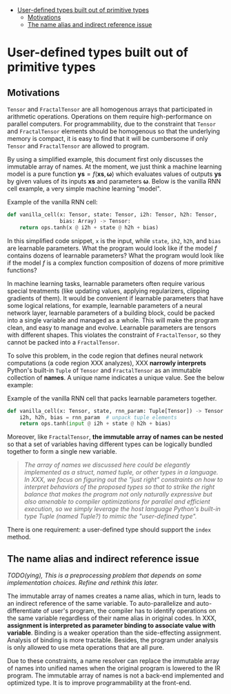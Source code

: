 <!-- vscode-markdown-toc -->

- [User-defined types built out of primitive types](#user-defined-types-built-out-of-primitive-types)
  - [Motivations](#motivations)
  - [The name alias and indirect reference issue](#the-name-alias-and-indirect-reference-issue)

<!-- vscode-markdown-toc-config
	numbering=true
	autoSave=true
	/vscode-markdown-toc-config -->
<!-- /vscode-markdown-toc -->

# User-defined types built out of primitive types

## Motivations

`Tensor` and `FractalTensor` are all homogenous arrays that participated in arithmetic operations. Operations on them require high-performance on parallel computers. For programmability, due to the constraint that `Tensor` and `FractalTensor` elements should be homogenous so that the underlying memory is compact, it is easy to find that it will be cumbersome if only `Tensor` and `FractalTensor` are allowed to program.

By using a simplified example, this document first only discusses the immutable array of names. At the moment, we just think a machine learning model is a pure function $\mathbf{ys} = f (\mathbf{xs}, \mathbf{\omega})$ which evaluates values of outputs $\mathbf{ys}$ by given values of its inputs $\mathbf{xs}$ and parameters $\mathbf{\omega}$. Below is the vanilla RNN cell example, a very simple machine learning "model".

Example of the vanilla RNN cell:

```python
def vanilla_cell(x: Tensor, state: Tensor, i2h: Tensor, h2h: Tensor,
                 bias: Array) -> Tensor:
    return ops.tanh(x @ i2h + state @ h2h + bias)
```

In this simplified code snippet, `x` is the input, while `state`, `ih2`, `h2h`, and `bias` are learnable parameters. What the program would look like if the model $f$ contains dozens of learnable parameters? What the program would look like if the model $f$ is a complex function composition of dozens of more primitive functions?

In machine learning tasks, learnable parameters often require various special treatments (like updating values, applying regularizers, clipping gradients of them). It would be convenient if learnable parameters that have some logical relations, for example, learnable parameters of a neural network layer, learnable parameters of a building block, could be packed into a single variable and managed as a whole. This will make the program clean, and easy to manage and evolve. Learnable parameters are tensors with different shapes. This violates the constraint of `FractalTensor`, so they cannot be packed into a `FractalTensor`.

To solve this problem, in the code region that defines neural network computations (a code region XXX analyzes), XXX **narrowly interprets** Python's built-in `Tuple` of `Tensor` and `FractalTensor` as an immutable collection of **names**. A unique name indicates a unique value. See the below example:

Example of the vanilla RNN cell that packs learnable parameters together.

```python
def vanilla_cell(x: Tensor, state, rnn_param: Tuple[Tensor]) -> Tensor:
    i2h, h2h, bias = rnn_param  # unpack tuple elements
    return ops.tanh(input @ i2h + state @ h2h + bias)
```

Moreover, like `FractalTensor`, **the immutable array of names can be nested** so that a set of variables having different types can be logically bundled together to form a single new variable.

> _The array of names we discussed here could be elegantly implemented as a struct, named tuple, or other types in a language. In XXX, we focus on figuring out the "just right" constraints on how to interpret behaviors of the proposed types so that to strike the right balance that makes the program not only naturally expressive but also amenable to compiler optimizations for parallel and efficient execution, so we simply leverage the host language Python's built-in type Tuple (named Tuple?) to mimic the "user-defined type"._

There is one requirement: a user-defined type should support the `index` method.

## The name alias and indirect reference issue

_TODO(ying), This is a preprocessing problem that depends on some implementation choices. Refine and rethink this later._

The immutable array of names creates a name alias, which in turn, leads to an indirect reference of the same variable. To auto-parallelize and auto-differentiate of user's program, the compiler has to identify operations on the same variable regardless of their name alias in original codes. In XXX, **assignment is interpreted as parameter binding to associate value with variable**. Binding is a weaker operation than the side-effecting assignment. Analysis of binding is more tractable. Besides, the program under analysis is only allowed to use meta operations that are all pure.

Due to these constraints, a name resolver can replace the immutable array of names into unified names when the original program is lowered to the IR program. The immutable array of names is not a back-end implemented and optimized type. It is to improve programmability at the front-end.
